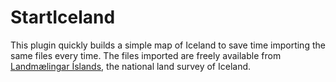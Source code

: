 # StartIceland
This plugin quickly builds a simple map of Iceland to save time importing the same files every time. The files imported are freely available from [Landmælingar Íslands](https://www.lmi.is/), the national land survey of Iceland.
